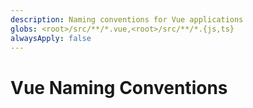 ```yaml
---
description: Naming conventions for Vue applications
globs: <root>/src/**/*.vue,<root>/src/**/*.{js,ts}
alwaysApply: false
---
```


# Vue Naming Conventions

<!--
TODO: Add content for Vue naming conventions.
Follow unified schema guidelines.
-->
